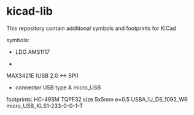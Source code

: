 # kicad-lib
This repository contain additional symbols and footprints for KiCad

symbols:
  - LDO
    AMS1117
    
  - 
   MAX3421E (USB 2.0 <-> SPI)
   
  - connector
   USB type A
   micro_USB
   
footprints:
HC-49SM
TQPF32 size 5x5mm e=0.5
USBA_1J_DS_1095_WR
micro_USB_KLS1-233-0-0-1-T
